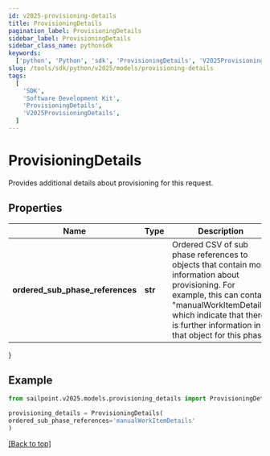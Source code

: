 ```yaml
---
id: v2025-provisioning-details
title: ProvisioningDetails
pagination_label: ProvisioningDetails
sidebar_label: ProvisioningDetails
sidebar_class_name: pythonsdk
keywords:
  ['python', 'Python', 'sdk', 'ProvisioningDetails', 'V2025ProvisioningDetails']
slug: /tools/sdk/python/v2025/models/provisioning-details
tags:
  [
    'SDK',
    'Software Development Kit',
    'ProvisioningDetails',
    'V2025ProvisioningDetails',
  ]
---
```


# ProvisioningDetails

Provides additional details about provisioning for this request.

## Properties

| Name | Type | Description | Notes |
| --- | --- | --- | --- |
| **ordered_sub_phase_references** | **str** | Ordered CSV of sub phase references to objects that contain more information about provisioning. For example, this can contain \"manualWorkItemDetails\" which indicate that there is further information in that object for this phase. | [optional] |

}

## Example

```python
from sailpoint.v2025.models.provisioning_details import ProvisioningDetails

provisioning_details = ProvisioningDetails(
ordered_sub_phase_references='manualWorkItemDetails'
)

```

[[Back to top]](#)
